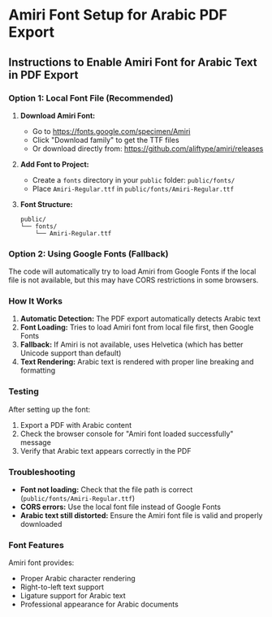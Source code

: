 # Amiri Font Setup for Arabic PDF Export

## Instructions to Enable Amiri Font for Arabic Text in PDF Export

### Option 1: Local Font File (Recommended)

1. **Download Amiri Font:**
   - Go to https://fonts.google.com/specimen/Amiri
   - Click "Download family" to get the TTF files
   - Or download directly from: https://github.com/aliftype/amiri/releases

2. **Add Font to Project:**
   - Create a `fonts` directory in your `public` folder: `public/fonts/`
   - Place `Amiri-Regular.ttf` in `public/fonts/Amiri-Regular.ttf`

3. **Font Structure:**
   ```
   public/
   └── fonts/
       └── Amiri-Regular.ttf
   ```

### Option 2: Using Google Fonts (Fallback)

The code will automatically try to load Amiri from Google Fonts if the local file is not available, but this may have CORS restrictions in some browsers.

### How It Works

1. **Automatic Detection:** The PDF export automatically detects Arabic text
2. **Font Loading:** Tries to load Amiri font from local file first, then Google Fonts
3. **Fallback:** If Amiri is not available, uses Helvetica (which has better Unicode support than default)
4. **Text Rendering:** Arabic text is rendered with proper line breaking and formatting

### Testing

After setting up the font:
1. Export a PDF with Arabic content
2. Check the browser console for "Amiri font loaded successfully" message
3. Verify that Arabic text appears correctly in the PDF

### Troubleshooting

- **Font not loading:** Check that the file path is correct (`public/fonts/Amiri-Regular.ttf`)
- **CORS errors:** Use the local font file instead of Google Fonts
- **Arabic text still distorted:** Ensure the Amiri font file is valid and properly downloaded

### Font Features

Amiri font provides:
- Proper Arabic character rendering
- Right-to-left text support
- Ligature support for Arabic text
- Professional appearance for Arabic documents
